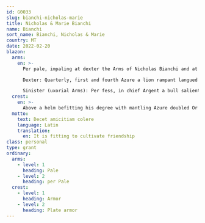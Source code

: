 ```yaml
---
id: G0033
slug: bianchi-nicholas-marie
title: Nicholas & Marie Bianchi
name: Bianchi
sort_name: Bianchi, Nicholas & Marie
country: MT
date: 2022-02-20
blazon:
  arms:
    en: >-
      Per pale, impaling at dexter the Arms of Nicholas Bianchi and at sinister those of Marie Bianchi.

      Dexter: Quarterly, first and fourth Azure a lion rampant langued and armed all Or holding a jousting lance Argent which carries a fork-tailed banderolle of the Same displaying the cri de guerre PAX ARMATA (BIANCHI). Second and third, counter-quartered, first and fourth counter-quarters, Azure upon a base Vert, a triple-embattled tower Argent masoned Sable, windows of the last and door Argent streaked Sable across its door, resting upon the base and tilted to sinister is placed a scythe, handled Sable its blade of the same below the dexter window of the tower pointing to dexter (TRAPANI), second and third counter-quarters, per pale, Gules a breast plate of armour with tassets in three quarters profile topped by a helmet all Or and on a chief Azure three mullets Or (GALEA) and Gules in pale a sword with hilt in base Or (FERIOL).

      Sinister (uxorial Arms): Per fess, in chief Argent a bull salient guardant Gules and upon a chief Or a demi-eagle displayed Sable langued and beaked Gules crowned Argent (TESTAFERRATA – Knights of the Holy Roman Empire) and in base Quarterly First & Fourth Gules in bend four mascles Or, Second and Third Argent a fleur-de-lys Gules. Overall, on an escutcheon debruising the mascles, Gules in pale a dagger Argent with hilt and crosspiece directed to point Or (BONICI).
  crest:
    en: >-
      Above a helm befitting his degree with mantling Azure doubled Or is set for crest on a wreath of the liveries a breast plate of armour with tassets affronté topped by a helmet all Or.
  motto:
    text: Decet amicitiam colere
    language: Latin
    translation:
      en: It is fitting to cultivate friendship
class: personal
type: grant
ordinary:
  arms:
    - level: 1
      heading: Pale
    - level: 2
      heading: per Pale
  crest:
    - level: 1
      heading: Armor
    - level: 2
      heading: Plate armor
---
```

